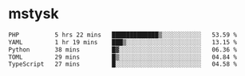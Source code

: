 # mstysk

<!--START_SECTION:waka-->

```txt
PHP          5 hrs 22 mins   █████████████▒░░░░░░░░░░░   53.59 %
YAML         1 hr 19 mins    ███▒░░░░░░░░░░░░░░░░░░░░░   13.15 %
Python       38 mins         █▓░░░░░░░░░░░░░░░░░░░░░░░   06.36 %
TOML         29 mins         █▒░░░░░░░░░░░░░░░░░░░░░░░   04.84 %
TypeScript   27 mins         █░░░░░░░░░░░░░░░░░░░░░░░░   04.58 %
```

<!--END_SECTION:waka-->
